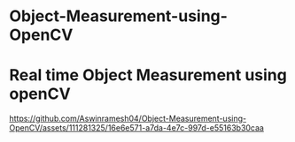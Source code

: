 # Object-Measurement-using-OpenCV

# Real time Object Measurement using openCV


https://github.com/Aswinramesh04/Object-Measurement-using-OpenCV/assets/111281325/16e6e571-a7da-4e7c-997d-e55163b30caa

